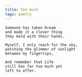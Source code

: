 ```yaml
---
title: Too much
tags: poetry
---
```


    Someone has taken Dream
    and made it a clever thing
    they mold with their hands.

    Myself, I only reach for the sky,
    watching the glimmer of sunlight
    between my fingertips,

    And remember that Life
    still has far too much yet
    left to offer.


